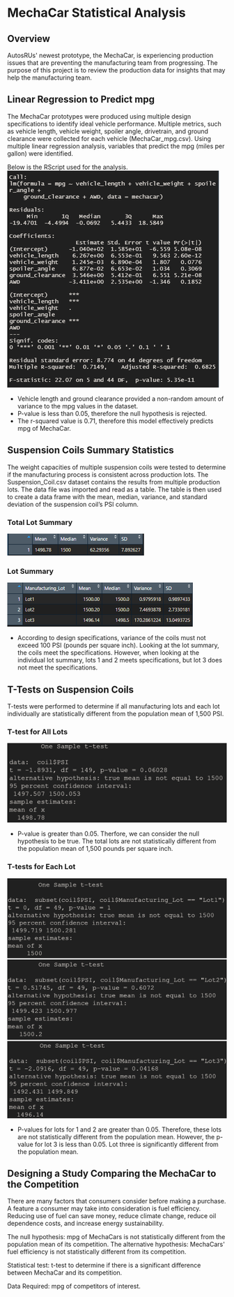 # MechaCar Statistical Analysis

## Overview
AutosRUs' newest prototype, the MechaCar, is experiencing production issues that are preventing the manufacturing team from progressing. The purpose of this project is to review the production data for insights that may help the manufacturing team. 

## Linear Regression to Predict mpg
The MechaCar prototypes were produced using multiple design specifications to identify ideal vehicle performance. Multiple metrics, such as vehicle length, vehicle weight, spoiler angle, drivetrain, and ground clearance were collected for each vehicle (MechaCar_mpg.csv). Using multiple linear regression analysis, variables that predict the mpg (miles per gallon) were identified.

Below is the RScript used for the analysis.
![](https://github.com/jlynw/MechaCar_Statistical_Analysis/blob/main/Images/linearregression.PNG)

- Vehicle length and ground clearance provided a non-random amount of variance to the mpg values in the dataset.
- P-value is less than 0.05, therefore the null hypothesis is rejected. 
- The r-squared value is 0.71, therefore this model effectively predicts mpg of MechaCar. 

## Suspension Coils Summary Statistics
The weight capacities of multiple suspension coils were tested to determine if the manufacturing process is consistent across production lots. The Suspension_Coil.csv dataset contains the results from multiple production lots. The data file was imported and read as a table. The table is then used to create a data frame with the mean, median, variance, and standard deviation of the suspension coil’s PSI column.
### Total Lot Summary
![](https://github.com/jlynw/MechaCar_Statistical_Analysis/blob/main/Images/totalsummary.PNG)
### Lot Summary
![](https://github.com/jlynw/MechaCar_Statistical_Analysis/blob/main/Images/lotsummary.PNG)

- According to design specifications, variance of the coils must not exceed 100 PSI (pounds per square inch). Looking at the lot summary, the coils meet the specifications. However, when looking at the individual lot summary, lots 1 and 2 meets specifications, but lot 3 does not meet the specifications.

## T-Tests on Suspension Coils
T-tests were performed to determine if all manufacturing lots and each lot individually are statistically different from the population mean of 1,500 PSI.
### T-test for All Lots
![](https://github.com/jlynw/MechaCar_Statistical_Analysis/blob/main/Images/ttestall.PNG)

- P-value is greater than 0.05. Therfore, we can consider the null hypothesis to be true. The total lots are not statistically different from the population mean of 1,500 pounds per square inch.

### T-tests for Each Lot
![](https://github.com/jlynw/MechaCar_Statistical_Analysis/blob/main/Images/ttestlot1.PNG)
![](https://github.com/jlynw/MechaCar_Statistical_Analysis/blob/main/Images/ttestlot2.PNG)
![](https://github.com/jlynw/MechaCar_Statistical_Analysis/blob/main/Images/ttestlot3.PNG)

- P-values for lots for 1 and 2 are greater than 0.05. Therefore, these lots are not statistically different from the population mean. However, the p-value for lot 3 is less than 0.05. Lot three is significantly different from the population mean.

## Designing a Study Comparing the MechaCar to the Competition
There are many factors that consumers consider before making a purchase. A feature a consumer may take into consideration is fuel efficiency. Reducing use of fuel can save money, reduce climate change, reduce oil dependence costs, and increase energy sustainability. 

The null hypothesis: mpg of MechaCars is not statistically different from the population mean of its competition. 
The alternative hypothesis: MechaCars' fuel efficiency is not statistically different from its competition. 

Statistical test: t-test to determine if there is a significant difference between MechaCar and its competition.

Data Required: mpg of competitors of interest.
